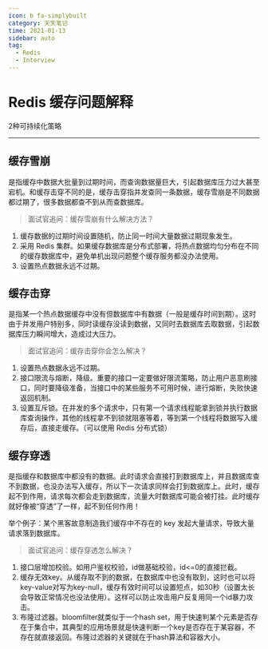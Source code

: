 ```yaml
---
icon: b fa-simplybuilt
category: 天天笔记
time: 2021-01-13
sidebar: auto
tag:
  - Redis
  - Interview
---
```


# Redis 缓存问题解释

2种可持续化策略

---

## **缓存雪崩**

是指缓存中数据大批量到过期时间，而查询数据量巨大，引起数据库压力过大甚至宕机。和缓存击穿不同的是，缓存击穿指并发查同一条数据，缓存雪崩是不同数据都过期了，很多数据都查不到从而查数据库。

> 面试官追问：缓存雪崩有什么解决方法？

1. 缓存数据的过期时间设置随机，防止同一时间大量数据过期现象发生。
2. 采用 Redis 集群。如果缓存数据库是分布式部署，将热点数据均匀分布在不同的缓存数据库中，避免单机出现问题整个缓存服务都没办法使用。
3. 设置热点数据永远不过期。

## **缓存击穿**

是指某一个热点数据缓存中没有但数据库中有数据（一般是缓存时间到期）。这时由于并发用户特别多，同时读缓存没读到数据，又同时去数据库去取数据，引起数据库压力瞬间增大，造成过大压力。

> 面试官追问：缓存击穿你会怎么解决？

1. 设置热点数据永远不过期。
2. 接口限流与熔断，降级。重要的接口一定要做好限流策略，防止用户恶意刷接口，同时要降级准备，当接口中的某些服务不可用时候，进行熔断，失败快速返回机制。
3. 设置互斥锁。在并发的多个请求中，只有第一个请求线程能拿到锁并执行数据库查询操作，其他的线程拿不到锁就阻塞等着，等到第一个线程将数据写入缓存后，直接走缓存。（可以使用 Redis 分布式锁）

## **缓存穿透**

是指缓存和数据库中都没有的数据。此时请求会直接打到数据库上，并且数据库查不到数据，也没办法写入缓存，所以下一次请求同样会打到数据库上。此时，缓存起不到作用，请求每次都会走到数据库，流量大时数据库可能会被打挂。此时缓存就好像被“穿透”了一样，起不到任何作用！

举个例子：某个黑客故意制造我们缓存中不存在的 key 发起大量请求，导致大量请求落到数据库。

> 面试官追问：缓存穿透怎么解决？

1. 接口层增加校验。如用户鉴权校验，id做基础校验，id<=0的直接拦截。
2. 缓存无效key。从缓存取不到的数据，在数据库中也没有取到，这时也可以将key-value对写为key-null，缓存有效时间可以设置短点，如30秒（设置太长会导致正常情况也没法使用）。这样可以防止攻击用户反复用同一个id暴力攻击。
3. 布隆过滤器。bloomfilter就类似于一个hash set，用于快速判某个元素是否存在于集合中，其典型的应用场景就是快速判断一个key是否存在于某容器，不存在就直接返回。布隆过滤器的关键就在于hash算法和容器大小。
